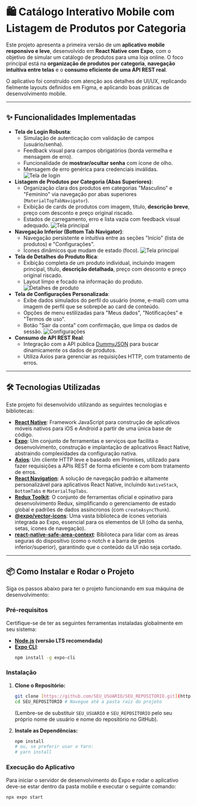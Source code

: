 # 🛍️ Catálogo Interativo Mobile com Listagem de Produtos por Categoria

Este projeto apresenta a primeira versão de um **aplicativo mobile responsivo e leve**, desenvolvido em **React Native com Expo**, com o objetivo de simular um catálogo de produtos para uma loja online. O foco principal está na **organização de produtos por categoria**, **navegação intuitiva entre telas** e o **consumo eficiente de uma API REST real**.

O aplicativo foi construído com atenção aos detalhes de UI/UX, replicando fielmente layouts definidos em Figma, e aplicando boas práticas de desenvolvimento mobile.

---

## ✨ Funcionalidades Implementadas

* **Tela de Login Robusta**:
    * Simulação de autenticação com validação de campos (usuário/senha).
    * Feedback visual para campos obrigatórios (borda vermelha e mensagem de erro).
    * Funcionalidade de **mostrar/ocultar senha** com ícone de olho.
    * Mensagem de erro genérica para credenciais inválidas.
    ![Tela de login](mobile/src/assets/log.png)
* **Listagem de Produtos por Categoria (Abas Superiores)**:
    * Organização clara dos produtos em categorias "Masculino" e "Feminino" via navegação por abas superiores (`MaterialTopTabNavigator`).
    * Exibição de cards de produtos com imagem, título, **descrição breve**, preço com desconto e preço original riscado.
    * Estados de carregamento, erro e lista vazia com feedback visual adequado.
    ![Tela principal](mobile\src\assets\fem.png)
* **Navegação Inferior (Bottom Tab Navigator)**:
    * Navegação persistente e intuitiva entre as seções "Início" (lista de produtos) e "Configurações".
    * Ícones dinâmicos que mudam de estado (foco).
    ![Tela principal](mobile\src\assets\masc.png)
* **Tela de Detalhes do Produto Rica**:
    * Exibição completa de um produto individual, incluindo imagem principal, título, **descrição detalhada**, preço com desconto e preço original riscado.
    * Layout limpo e focado na informação do produto.
    ![Detalhes de produto](mobile\src\assets\DetailsM.png)
* **Tela de Configurações Personalizada**:
    * Exibe dados simulados do perfil do usuário (nome, e-mail) com uma imagem de perfil que se sobrepõe ao card de conteúdo.
    * Opções de menu estilizadas para "Meus dados", "Notificações" e "Termos de uso".
    * Botão "Sair da conta" com confirmação, que limpa os dados de sessão.
    ![Configurações](mobile\src\assets\user.png)
* **Consumo de API REST Real**:
    * Integração com a API pública [DummyJSON](https://dummyjson.com/docs) para buscar dinamicamente os dados de produtos.
    * Utiliza Axios para gerenciar as requisições HTTP, com tratamento de erros.

---

## 🛠️ Tecnologias Utilizadas

Este projeto foi desenvolvido utilizando as seguintes tecnologias e bibliotecas:

* **[React Native](https://reactnative.dev/)**: Framework JavaScript para construção de aplicativos móveis nativos para iOS e Android a partir de uma única base de código.
* **[Expo](https://expo.dev/)**: Um conjunto de ferramentas e serviços que facilita o desenvolvimento, construção e implantação de aplicativos React Native, abstraindo complexidades da configuração nativa.
* **[Axios](https://axios-http.com/)**: Um cliente HTTP leve e baseado em Promises, utilizado para fazer requisições a APIs REST de forma eficiente e com bom tratamento de erros.
* **[React Navigation](https://reactnavigation.org/)**: A solução de navegação padrão e altamente personalizável para aplicativos React Native, incluindo `NativeStack`, `BottomTabs` e `MaterialTopTabs`.
* **[Redux Toolkit](https://redux-toolkit.js.org/)**: O conjunto de ferramentas oficial e opinativo para desenvolvimento Redux, simplificando o gerenciamento de estado global e padrões de dados assíncronos (com `createAsyncThunk`).
* **[@expo/vector-icons](https://docs.expo.dev/guides/icons/)**: Uma vasta biblioteca de ícones vetoriais integrada ao Expo, essencial para os elementos de UI (olho da senha, setas, ícones de navegação).
* **[react-native-safe-area-context](https://github.com/th3rdwave/react-native-safe-area-context)**: Biblioteca para lidar com as áreas seguras do dispositivo (como o notch e a barra de gestos inferior/superior), garantindo que o conteúdo da UI não seja cortado.

---

## 📦 Como Instalar e Rodar o Projeto

Siga os passos abaixo para ter o projeto funcionando em sua máquina de desenvolvimento:

### Pré-requisitos

Certifique-se de ter as seguintes ferramentas instaladas globalmente em seu sistema:

* **[Node.js](https://nodejs.org/en/) (versão LTS recomendada)**
* **[Expo CLI](https://docs.expo.dev/get-started/installation/)**:
    ```bash
    npm install -g expo-cli
    ```

### Instalação

1.  **Clone o Repositório:**
    ```bash
    git clone [https://github.com/SEU_USUARIO/SEU_REPOSITORIO.git](https://github.com/SEU_USUARIO/SEU_REPOSITORIO.git)
    cd SEU_REPOSITORIO # Navegue até a pasta raiz do projeto
    ```
    (Lembre-se de substituir `SEU_USUARIO` e `SEU_REPOSITORIO` pelo seu próprio nome de usuário e nome do repositório no GitHub).

2.  **Instale as Dependências:**
    ```bash
    npm install
    # ou, se preferir usar o Yarn:
    # yarn install
    ```

### Execução do Aplicativo

Para iniciar o servidor de desenvolvimento do Expo e rodar o aplicativo deve-se estar dentro da pasta mobile e executar o seguinte comando:

```bash
npx expo start
